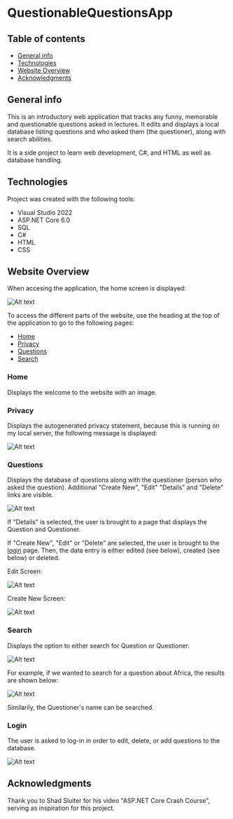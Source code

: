 # QuestionableQuestionsApp
## Table of contents
* [General info](#general-info)
* [Technologies](#technologies)
* [Website Overview](#website-overview)
* [Acknowledgments](#acknowledgments)

## General info
This is an introductory web application that tracks any funny, memorable and questionable questions asked in lectures. It edits and displays a local database listing questions and who asked them (the questioner), along with search abilities. 

It is a side project to learn web development, C#, and HTML as well as database handling.
	
## Technologies
Project was created with the following tools:
- Visual Studio 2022
- ASP.NET Core 6.0
- SQL
- C#
- HTML
- CSS

## Website Overview
When accesing the application, the home screen is displayed:

<img
src="https://user-images.githubusercontent.com/78566536/220248323-5b4a5e3b-035d-49f0-a262-241be669d5cd.png" 
alt="Alt text"
title="Home Screen">

To access the different parts of the website, use the heading at the top of the application to go to the following pages:
* [Home](#home)
* [Privacy](#privacy)
* [Questions](#questions)
* [Search](#search)

### Home
Displays the welcome to the website with an image.

### Privacy
Displays the autogenerated privacy statement, because this is running on my local server, the following message is displayed:

<img
src="https://user-images.githubusercontent.com/78566536/220249875-d4a3f2e6-091b-4bbe-9e91-552b7d707819.png" 
alt="Alt text"
title="Privacy Page">

### Questions
Displays the database of questions along with the questioner (person who asked the question). Additional "Create New", "Edit" "Details" and "Delete" links are visible.

<img
src="https://user-images.githubusercontent.com/78566536/220250176-07587cd8-1f7c-46ff-9b60-b338e97bf766.png" 
alt="Alt text"
title="Questions Page">

If "Details" is selected, the user is brought to a page that displays the Question and Questioner.

If "Create New", "Edit" or "Delete" are selected, the user is brought to the [login](#login) page. Then, the data entry is either edited (see below), created (see below) or deleted.

Edit Screen:

<img
src="https://user-images.githubusercontent.com/78566536/220252662-f883498b-2988-4791-ba94-777e52270649.png" 
alt="Alt text"
title="Edit">

Create New Screen:

<img
src="https://user-images.githubusercontent.com/78566536/220252770-81c17ab5-f6c9-46d0-af33-553e14360c4d.png" 
alt="Alt text"
title="Create New">

### Search
Displays the option to either search for Question or Questioner.

<img
src="https://user-images.githubusercontent.com/78566536/220251541-8b108bf4-897f-400f-906d-ac18d8a0cba7.png" 
alt="Alt text"
title="Search Page">

For example, if we wanted to search for a question about Africa, the results are shown below:

<img
src="https://user-images.githubusercontent.com/78566536/220251807-5d397977-d0e0-40e3-ae63-a133d549d574.png" 
alt="Alt text"
title="Africa Search">

Similarily, the Questioner's name can be searched.

### Login
The user is asked to log-in in order to edit, delete, or add questions to the database. 

<img
src="https://user-images.githubusercontent.com/78566536/220250848-d621d63a-9545-48d6-8b60-23bfa1dce841.png" 
alt="Alt text"
title="Login Page">



## Acknowledgments
Thank you to Shad Sluiter for his video "ASP.NET Core Crash Course", serving as inspiration for this project.
